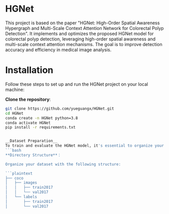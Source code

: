 # HGNet
This project is based on the paper "HGNet: High-Order Spatial Awareness Hypergraph and Multi-Scale Context Attention Network for Colorectal Polyp Detection". It implements and optimizes the proposed HGNet model for colorectal polyp detection, leveraging high-order spatial awareness and multi-scale context attention mechanisms. The goal is to improve detection accuracy and efficiency in medical image analysis.



# Installation 
Follow these steps to set up and run the HGNet project on your local machine:

**Clone the repository**:
   ```bash
   git clone https://github.com/yueguangx/HGNet.git
   cd HGNet
   conda create -n HGNet python=3.8
   conda activate HGNet
   pip install -r requirements.txt


__Dataset Preparation__
To train and evaluate the HGNet model, it's essential to organize your dataset in the COCO format. Below are the steps to prepare your dataset:
   ```bash
**Directory Structure**：

Organize your dataset with the following structure:

```plaintext
├── coco
│   ├── images
│   │   ├── train2017
│   │   └── val2017
│   └── labels
│       ├── train2017
│       └── val2017

